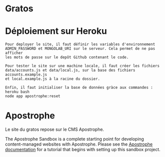 # Gratos

# Déploiement sur Heroku

    Pour deployer le site, il faut définir les variables d'environnement
    ADMIN_PASSWORD et MONGOLAB_URI sur le serveur. Cela permet de ne pas afficher
    les mots de passe sur le depôt Github contenant le code.

    Pour tester le site sur une machine locale, il faut créer les fichiers
    data/accounts.js et data/local.js, sur la base des fichiers accounts.example.js
    et local.example.js à la racine du dossier.
    
    Enfin, il faut initialiser la base de données gràce aux commandes :
    heroku bash
    node app apostrophe:reset

# Apostrophe

Le site du gratos repose sur le CMS Apostrophe.

The Apostrophe Sandbox is a complete starting point for developing content-managed websites with Apostrophe. Please see the [Apostrophe documentation](http://apostrophenow.org) for a tutorial that begins with setting up this sandbox project.
